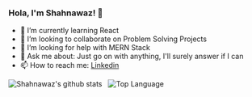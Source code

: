 ### Hola, I'm Shahnawaz! 👋

- 🌱 I’m currently learning React
- 👯 I’m looking to collaborate on Problem Solving Projects
- 🤔 I’m looking for help with MERN Stack
- 💬 Ask me about: Just go on with anything, I'll surely answer if I can
- 📫 How to reach me: [Linkedin](https://www.linkedin.com/in/yoursshahnawaz/)

![Shahnawaz's github stats](https://github-readme-stats.vercel.app/api?username=yoursshahnawaz&count_private=true&hide=stars&show_icons=true&theme=radical) &nbsp;
![Top Language](https://github-readme-stats.vercel.app/api/top-langs/?username=yoursshahnawaz&layout=compact)

